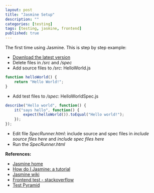 ```yaml
---
layout: post
title: "Jasmine Setup"
description: ""
categories: [testing]
tags: [testing, jasmine, frontend]
published: true
---
```

The first time using Jasmine. This is step by step example:

- [Download the latest version](https://github.com/pivotal/jasmine/downloads)
- Delete files in _/src_ and _/spec_
- Add source files to _/src_: HelloWorld.js

```js
function helloWorld() {
    return "Hello World!";
}
```

- Add test files to _/spec_: HelloWorldSpec.js

```js
describe("Hello world", function() {
    it("says hello", function() {
        expect(helloWorld()).toEqual("Hello world!");
    });
});
```

- Edit file _SpecRunner.html_: include source and spec files in _include source files here_ and _include spec files here_
- Run the _SpecRunner.html_


__References:__

- [Jasmine home](http://pivotal.github.io/jasmine/)
- [How do I Jasmine: a tutorial](http://evanhahn.com/how-do-i-jasmine/)
- [Jasmine wiki](https://github.com/pivotal/jasmine/wiki)
- [Frontend test - stackoverflow](http://stackoverflow.com/questions/11741738/frontend-testing-what-and-how-to-test-and-what-tool-to-use)
- [Test Pyramid](http://martinfowler.com/bliki/TestPyramid.html)